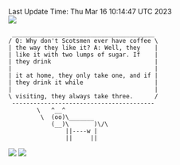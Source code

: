 Last Update Time: 
Thu Mar 16 10:14:47 UTC 2023
<br>![](https://img.shields.io/badge/%E5%A4%A7%E5%AE%B6-%E5%AE%89%E5%AE%89-green)<br>
```
 ________________________________________
/ Q: Why don't Scotsmen ever have coffee \
| the way they like it? A: Well, they    |
| like it with two lumps of sugar. If    |
| they drink                             |
|                                        |
| it at home, they only take one, and if |
| they drink it while                    |
|                                        |
\ visiting, they always take three.      /
 ----------------------------------------
        \   ^__^
         \  (oo)\_______
            (__)\       )\/\
                ||----w |
                ||     ||
```
![](https://github-readme-stats.vercel.app/api?username=chenlitw)
![](https://github-readme-stats.vercel.app/api/top-langs/?username=chenlitw)
